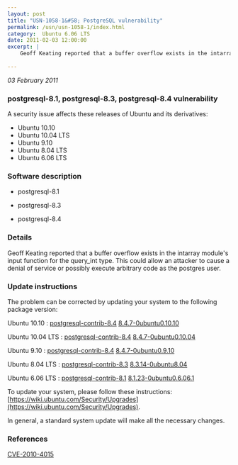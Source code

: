 ```yaml
---
layout: post
title: "USN-1058-1&#58; PostgreSQL vulnerability"
permalink: /usn/usn-1058-1/index.html
category:  Ubuntu 6.06 LTS
date: 2011-02-03 12:00:00
excerpt: |
    Geoff Keating reported that a buffer overflow exists in the intarray module&#39;s input function for the query_int type. This could allow an attacker to cause a denial of service or possibly execute arbitrary code as the postgres user. 
    
--- 
```

 
 

*03 February 2011*

### postgresql-8.1, postgresql-8.3, postgresql-8.4 vulnerability

A security issue affects these releases of Ubuntu and its derivatives:

* Ubuntu 10.10
* Ubuntu 10.04 LTS
* Ubuntu 9.10
* Ubuntu 8.04 LTS
* Ubuntu 6.06 LTS

### Software description

* postgresql-8.1 

* postgresql-8.3 

* postgresql-8.4 

### Details

Geoff Keating reported that a buffer overflow exists in the intarray module&#39;s input function for the query_int type. This could allow an attacker to cause a denial of service or possibly execute arbitrary code as the postgres user. 

### Update instructions

The problem can be corrected by updating your system to the following package version:

Ubuntu 10.10
 : [postgresql-contrib-8.4](https://launchpad.net/ubuntu/+source/postgresql-8.4) <span> [8.4.7-0ubuntu0.10.10](https://launchpad.net/ubuntu/+source/postgresql-8.4/8.4.7-0ubuntu0.10.10) </span> 

Ubuntu 10.04 LTS
 : [postgresql-contrib-8.4](https://launchpad.net/ubuntu/+source/postgresql-8.4) <span> [8.4.7-0ubuntu0.10.04](https://launchpad.net/ubuntu/+source/postgresql-8.4/8.4.7-0ubuntu0.10.04) </span> 

Ubuntu 9.10
 : [postgresql-contrib-8.4](https://launchpad.net/ubuntu/+source/postgresql-8.4) <span> [8.4.7-0ubuntu0.9.10](https://launchpad.net/ubuntu/+source/postgresql-8.4/8.4.7-0ubuntu0.9.10) </span> 

Ubuntu 8.04 LTS
 : [postgresql-contrib-8.3](https://launchpad.net/ubuntu/+source/postgresql-8.3) <span> [8.3.14-0ubuntu8.04](https://launchpad.net/ubuntu/+source/postgresql-8.3/8.3.14-0ubuntu8.04) </span> 

Ubuntu 6.06 LTS
 : [postgresql-contrib-8.1](https://launchpad.net/ubuntu/+source/postgresql-8.1) <span> [8.1.23-0ubuntu0.6.06.1](https://launchpad.net/ubuntu/+source/postgresql-8.1/8.1.23-0ubuntu0.6.06.1) </span> 

To update your system, please follow these instructions: [https://wiki.ubuntu.com/Security/Upgrades](https://wiki.ubuntu.com/Security/Upgrades).

In general, a standard system update will make all the necessary changes. 

### References

 
 [CVE-2010-4015](http://people.ubuntu.com/~ubuntu-security/cve/CVE-2010-4015)
 

